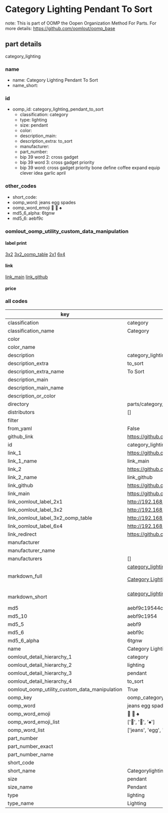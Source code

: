 # Category Lighting Pendant To Sort  

note: This is part of OOMP the Oopen Organization Method For Parts. For more details: https://github.com/oomlout/oomp_base

##  part details
  



category_lighting



### name
* name: Category Lighting Pendant To Sort
* name_short: 
### id
* oomp_id: category_lighting_pendant_to_sort
  * classification: category
  * type: lighting
  * size: pendant
  * color: 
  * description_main: 
  * description_extra: to_sort
  * manufacturer: 
  * part_number: 
  * bip 39 word 2: cross gadget
  * bip 39 word 3: cross gadget priority
  * bip 39 word: cross gadget priority bone define coffee expand equip clever idea garlic april

### other_codes
* short_code: 
* oomp_word: jeans egg spades
* oomp_word_emoji :jeans: :egg: :spades:
* md5_6_alpha: 6tgnw
* md5_6: aebf9c






### oomlout_oomp_utility_custom_data_manipulation
#### label print
[3x2](http://192.168.1.245:1112/?label=oomp%206tgnw)
[3x2_oomp_table](http://192.168.1.108:1112/?label=oomp%206tgnw)
[2x1](http://192.168.1.242:1112/?label=oomp%206tgnw)
[6x4](http://192.168.1.55:1112/?label=oomp%206tgnw)    

#### link

[link_main](https://github.com/oomlout/oomlout_oomp_version_1_messy/tree/main/parts/category_lighting_pendant_to_sort) [link_github](https://github.com/oomlout/oomlout_oomp_version_1_messy/tree/main/parts/category_lighting_pendant_to_sort)                             

#### price







### all codes 
| key | value |  
| --- | --- |  
| classification | category |  
| classification_name | Category |  
| color |  |  
| color_name |  |  
| description | category_lighting |  
| description_extra | to_sort |  
| description_extra_name | To Sort |  
| description_main |  |  
| description_main_name |  |  
| description_or_color |   |  
| directory | parts/category_lighting_pendant_to_sort |  
| distributors | [] |  
| filter |  |  
| from_yaml | False |  
| github_link | https://github.com/oomlout/oomlout_oomp_part_src/tree/main/parts/category_lighting_pendant_to_sort |  
| id | category_lighting_pendant_to_sort |  
| link_1 | https://github.com/oomlout/oomlout_oomp_version_1_messy/tree/main/parts/category_lighting_pendant_to_sort |  
| link_1_name | link_main |  
| link_2 | https://github.com/oomlout/oomlout_oomp_version_1_messy/tree/main/parts/category_lighting_pendant_to_sort |  
| link_2_name | link_github |  
| link_github | https://github.com/oomlout/oomlout_oomp_version_1_messy/tree/main/parts/category_lighting_pendant_to_sort |  
| link_main | https://github.com/oomlout/oomlout_oomp_version_1_messy/tree/main/parts/category_lighting_pendant_to_sort |  
| link_oomlout_label_2x1 | http://192.168.1.242:1112/?label=oomp%206tgnw |  
| link_oomlout_label_3x2 | http://192.168.1.245:1112/?label=oomp%206tgnw |  
| link_oomlout_label_3x2_oomp_table | http://192.168.1.108:1112/?label=oomp%206tgnw |  
| link_oomlout_label_6x4 | http://192.168.1.55:1112/?label=oomp%206tgnw |  
| link_redirect | https://github.com/oomlout/oomlout_oomp_version_1_messy/tree/main/parts/category_lighting_pendant_to_sort |  
| manufacturer |  |  
| manufacturer_name |  |  
| manufacturers | [] |  
| markdown_full | [category_lighting_pendant_to_sort](none)<br>[](none)<br>[Category Lighting Pendant To Sort](none)<br><br> |  
| markdown_short | [category_lighting_pendant_to_sort](none)<br><br> |  
| md5 | aebf9c19544c2a04b49cc19555d7a9a0 |  
| md5_10 | aebf9c1954 |  
| md5_5 | aebf9 |  
| md5_6 | aebf9c |  
| md5_6_alpha | 6tgnw |  
| name | Category Lighting Pendant To Sort |  
| oomlout_detail_hierarchy_1 | category |  
| oomlout_detail_hierarchy_2 | lighting |  
| oomlout_detail_hierarchy_3 | pendant |  
| oomlout_detail_hierarchy_4 | to_sort |  
| oomlout_oomp_utility_custom_data_manipulation | True |  
| oomp_key | oomp_category_lighting_pendant_to_sort |  
| oomp_word | jeans egg spades |  
| oomp_word_emoji | :jeans: :egg: :spades: |  
| oomp_word_emoji_list | [':jeans:', ':egg:', ':spades:'] |  
| oomp_word_list | ['jeans', 'egg', 'spades'] |  
| part_number |  |  
| part_number_exact |  |  
| part_number_name |  |  
| short_code |  |  
| short_name | Categorylighting |  
| size | pendant |  
| size_name | Pendant |  
| type | lighting |  
| type_name | Lighting |  
